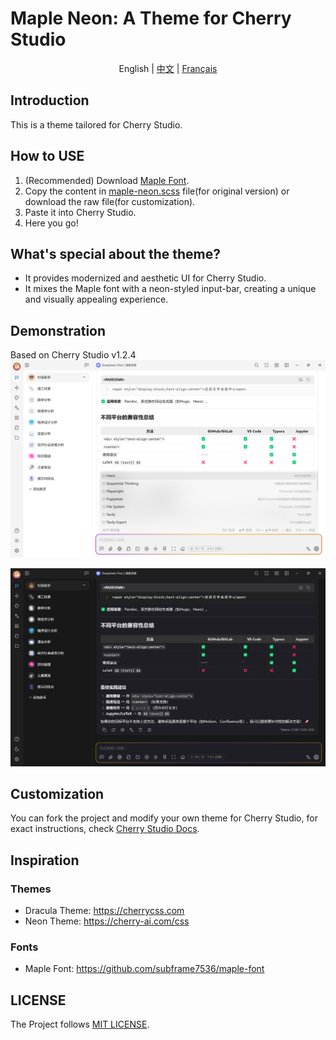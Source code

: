 # Maple Neon: A Theme for Cherry Studio

<div style="text-align: center">
English |
<a href="https://github.com/BoningtonChen/CherryStudio_themes/blob/master/docs/README.zh.md">中文</a> |
<a href="https://github.com/BoningtonChen/CherryStudio_themes/blob/master/docs/README.fr.md">Français</a>
</div>

## Introduction
This is a theme tailored for Cherry Studio.

## How to USE
1. (Recommended) Download [Maple Font](https://github.com/subframe7536/maple-font/releases).
2. Copy the content in [maple-neon.scss](./maple-neon.scss) file(for original version) or download the raw file(for customization).
3. Paste it into Cherry Studio.
4. Here you go!

## What's special about the theme?
- It provides modernized and aesthetic UI for Cherry Studio.
- It mixes the Maple font with a neon-styled input-bar, creating a unique and visually appealing experience.

## Demonstration
Based on Cherry Studio v1.2.4
![Page Light](./images/main-page-light.png)

![Page Dark](./images/main-page-dark.png)

## Customization
You can fork the project and modify your own theme for Cherry Studio, for exact instructions, check [Cherry Studio Docs](https://docs.cherry-ai.com/personalization-settings/css).

## Inspiration
### Themes
- Dracula Theme: https://cherrycss.com
- Neon Theme: https://cherry-ai.com/css

### Fonts
- Maple Font: https://github.com/subframe7536/maple-font

## LICENSE
The Project follows [MIT LICENSE](./LICENSE).
